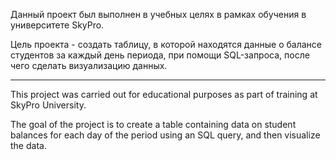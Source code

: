 Данный проект был выполнен в учебных целях в рамках обучения в университете SkyPro.

Цель проекта - создать таблицу, в которой находятся данные о балансе студентов за каждый день периода, при помощи SQL-запроса, после чего сделать визуализацию данных.

-----------------------------------------------------------------------------------------------------------------------------

This project was carried out for educational purposes as part of training at SkyPro University.

The goal of the project is to create a table containing data on student balances for each day of the period using an SQL query, and then visualize the data.
